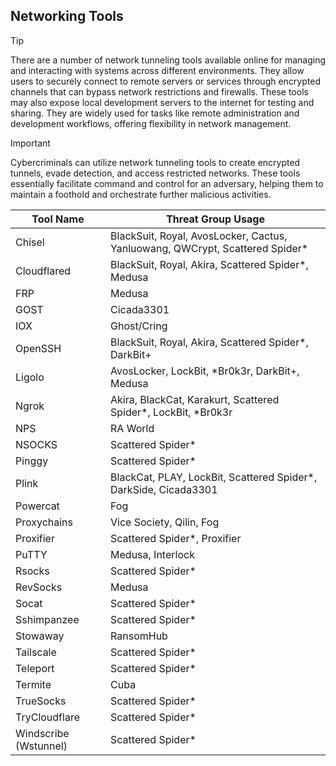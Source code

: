 ## Networking Tools

> [!TIP]
> There are a number of network tunneling tools available online for managing and interacting with systems across different environments. They allow users to securely connect to remote servers or services through encrypted channels that can bypass network restrictions and firewalls. These tools may also expose local development servers to the internet for testing and sharing. They are widely used for tasks like remote administration and development workflows, offering flexibility in network management.

> [!IMPORTANT]
> Cybercriminals can utilize network tunneling tools to create encrypted tunnels, evade detection, and access restricted networks. These tools essentially facilitate command and control for an adversary, helping them to maintain a foothold and orchestrate further malicious activities.

| Tool Name | Threat Group Usage |
|---|---|
| Chisel | BlackSuit, Royal, AvosLocker, Cactus, Yanluowang, QWCrypt, Scattered Spider* |
| Cloudflared | BlackSuit, Royal, Akira, Scattered Spider*, Medusa |
| FRP | Medusa |
| GOST | Cicada3301 |
| IOX | Ghost/Cring |
| OpenSSH | BlackSuit, Royal, Akira, Scattered Spider*, DarkBit+ |
| Ligolo | AvosLocker, LockBit, *Br0k3r, DarkBit+, Medusa |
| Ngrok | Akira, BlackCat, Karakurt, Scattered Spider*, LockBit, *Br0k3r |
| NPS | RA World |
| NSOCKS | Scattered Spider* |
| Pinggy | Scattered Spider* |
| Plink | BlackCat, PLAY, LockBit, Scattered Spider*, DarkSide, Cicada3301 |
| Powercat | Fog |
| Proxychains | Vice Society, Qilin, Fog |
| Proxifier | Scattered Spider*, Proxifier |
| PuTTY | Medusa, Interlock |
| Rsocks | Scattered Spider* |
| RevSocks | Medusa |
| Socat | Scattered Spider* |
| Sshimpanzee | Scattered Spider* |
| Stowaway | RansomHub |
| Tailscale | Scattered Spider* |
| Teleport | Scattered Spider* |
| Termite | Cuba |
| TrueSocks | Scattered Spider* |
| TryCloudflare | Scattered Spider* |
| Windscribe (Wstunnel) | Scattered Spider* |
